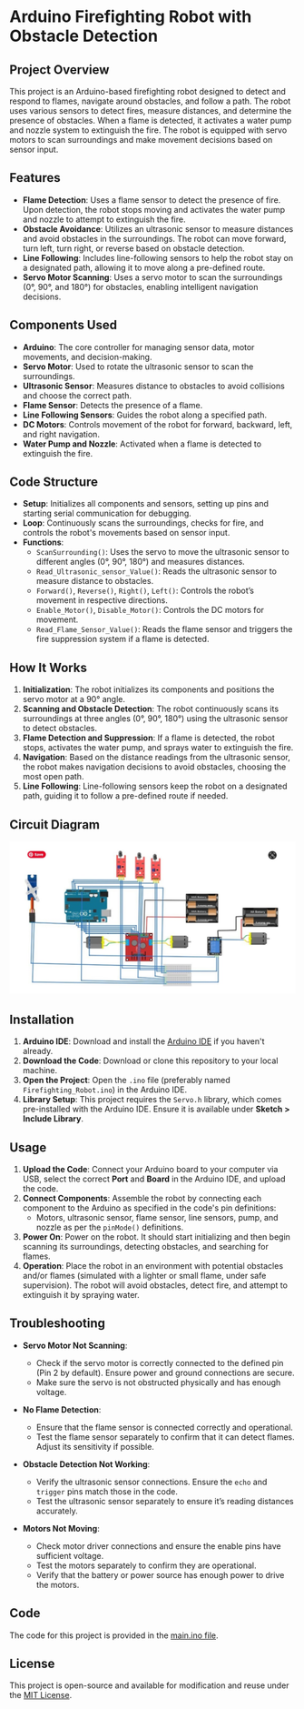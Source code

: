 # Arduino Firefighting Robot with Obstacle Detection

## Project Overview
This project is an Arduino-based firefighting robot designed to detect and respond to flames, navigate around obstacles, and follow a path. The robot uses various sensors to detect fires, measure distances, and determine the presence of obstacles. When a flame is detected, it activates a water pump and nozzle system to extinguish the fire. The robot is equipped with servo motors to scan surroundings and make movement decisions based on sensor input.

## Features
- **Flame Detection**: Uses a flame sensor to detect the presence of fire. Upon detection, the robot stops moving and activates the water pump and nozzle to attempt to extinguish the fire.
- **Obstacle Avoidance**: Utilizes an ultrasonic sensor to measure distances and avoid obstacles in the surroundings. The robot can move forward, turn left, turn right, or reverse based on obstacle detection.
- **Line Following**: Includes line-following sensors to help the robot stay on a designated path, allowing it to move along a pre-defined route.
- **Servo Motor Scanning**: Uses a servo motor to scan the surroundings (0°, 90°, and 180°) for obstacles, enabling intelligent navigation decisions.

## Components Used
- **Arduino**: The core controller for managing sensor data, motor movements, and decision-making.
- **Servo Motor**: Used to rotate the ultrasonic sensor to scan the surroundings.
- **Ultrasonic Sensor**: Measures distance to obstacles to avoid collisions and choose the correct path.
- **Flame Sensor**: Detects the presence of a flame.
- **Line Following Sensors**: Guides the robot along a specified path.
- **DC Motors**: Controls movement of the robot for forward, backward, left, and right navigation.
- **Water Pump and Nozzle**: Activated when a flame is detected to extinguish the fire.

## Code Structure
- **Setup**: Initializes all components and sensors, setting up pins and starting serial communication for debugging.
- **Loop**: Continuously scans the surroundings, checks for fire, and controls the robot's movements based on sensor input.
- **Functions**:
  - `ScanSurrounding()`: Uses the servo to move the ultrasonic sensor to different angles (0°, 90°, 180°) and measures distances.
  - `Read_Ultrasonic_sensor_Value()`: Reads the ultrasonic sensor to measure distance to obstacles.
  - `Forward()`, `Reverse()`, `Right()`, `Left()`: Controls the robot’s movement in respective directions.
  - `Enable_Motor()`, `Disable_Motor()`: Controls the DC motors for movement.
  - `Read_Flame_Sensor_Value()`: Reads the flame sensor and triggers the fire suppression system if a flame is detected.

## How It Works
1. **Initialization**: The robot initializes its components and positions the servo motor at a 90° angle.
2. **Scanning and Obstacle Detection**: The robot continuously scans its surroundings at three angles (0°, 90°, 180°) using the ultrasonic sensor to detect obstacles.
3. **Flame Detection and Suppression**: If a flame is detected, the robot stops, activates the water pump, and sprays water to extinguish the fire.
4. **Navigation**: Based on the distance readings from the ultrasonic sensor, the robot makes navigation decisions to avoid obstacles, choosing the most open path.
5. **Line Following**: Line-following sensors keep the robot on a designated path, guiding it to follow a pre-defined route if needed.

## Circuit Diagram
![Fire Fighting Robot Diagram](https://github.com/Akshint0407/Automatic-Fire-Fighting-Robot/blob/main/fire-fighting%20diagram.jpg?raw=true)


## Installation

1. **Arduino IDE**: Download and install the [Arduino IDE](https://www.arduino.cc/en/software) if you haven't already.
2. **Download the Code**: Download or clone this repository to your local machine.
3. **Open the Project**: Open the `.ino` file (preferably named `Firefighting_Robot.ino`) in the Arduino IDE.
4. **Library Setup**: This project requires the `Servo.h` library, which comes pre-installed with the Arduino IDE. Ensure it is available under **Sketch > Include Library**.

## Usage

1. **Upload the Code**: Connect your Arduino board to your computer via USB, select the correct **Port** and **Board** in the Arduino IDE, and upload the code.
2. **Connect Components**: Assemble the robot by connecting each component to the Arduino as specified in the code's pin definitions:
   - Motors, ultrasonic sensor, flame sensor, line sensors, pump, and nozzle as per the `pinMode()` definitions.
3. **Power On**: Power on the robot. It should start initializing and then begin scanning its surroundings, detecting obstacles, and searching for flames.
4. **Operation**: Place the robot in an environment with potential obstacles and/or flames (simulated with a lighter or small flame, under safe supervision). The robot will avoid obstacles, detect fire, and attempt to extinguish it by spraying water.

## Troubleshooting

- **Servo Motor Not Scanning**: 
   - Check if the servo motor is correctly connected to the defined pin (Pin 2 by default). Ensure power and ground connections are secure.
   - Make sure the servo is not obstructed physically and has enough voltage.
   
- **No Flame Detection**: 
   - Ensure that the flame sensor is connected correctly and operational.
   - Test the flame sensor separately to confirm that it can detect flames. Adjust its sensitivity if possible.

- **Obstacle Detection Not Working**:
   - Verify the ultrasonic sensor connections. Ensure the `echo` and `trigger` pins match those in the code.
   - Test the ultrasonic sensor separately to ensure it’s reading distances accurately.
   
- **Motors Not Moving**:
   - Check motor driver connections and ensure the enable pins have sufficient voltage.
   - Test the motors separately to confirm they are operational.
   - Verify that the battery or power source has enough power to drive the motors.

## Code
The code for this project is provided in the [main.ino file](./Firefighting_Robot.ino).

## License
This project is open-source and available for modification and reuse under the [MIT License](LICENSE.txt).

